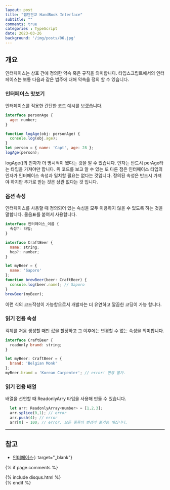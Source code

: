 ```yaml
---
layout: post
title: "캡틴판교 HandBook Interface"
subtitle: ""
comments: true
categories : TypeScript
date: 2023-03-26
background: '/img/posts/06.jpg'
---
```


## 개요
인터페이스는 상호 간에 정의한 약속 혹은 규칙을 의미합니다.
타입스크립트에서의 인터페이스는 보통 다음과 같은 범주에 대해 약속을 정의 할 수 있습니다.

### 인터페이스 맛보기
인터페이스를 적용한 간단한 코드 예시를 보겠습니다.

```javascript
interface personAge {
  age: number;
}

function logAge(obj: personAge) {
  console.log(obj.age);
}
let person = { name: 'Capt', age: 28 };
logAge(person);
```

logAge()의 인자가 더 명시적이 됐다는 것을 알 수 있습니다.
인자는 반드시 perAge라는 타입을 가져야만 합니다.
위 코드를 보고 알 수 있는 또 다른 점은 인터페이스 타입의 인자가 인터페이스 속성과 일치할 필요는 없다는 것입니다.
정의된 속성은 반드시 가져야 하지만 추가로 받는 것은 상관 없다는 것 입니다.

### 옵션 속성
인터페이스를 사용할 때 정의되어 있는 속성을 모두 이용하지 않을 수 있도록 하는 것을 말합니다.
물음표를 붙여서 사용합니다.

```javascript
interface 인터페이스_이름 {
  속성?: 타입;
}

interface CraftBeer {
  name: string;
  hop?: number;  
}

let myBeer = {
  name: 'Saporo'
};
function brewBeer(beer: CraftBeer) {
  console.log(beer.name); // Saporo
}
brewBeer(myBeer);
```

이런 식의 코드작성이 가능함으로서 개발자는 더 유연하고 깔끔한 코딩이 가능 합니다.

### 읽기 전용 속성
객체를 처음 생성할 때만 값을 할당하고 그 이후에는 변경할 수 없는 속성을 의미합니다.

```javascript
interface CraftBeer {
  readonly brand: string;
}

let myBeer: CraftBeer = {
  brand: 'Belgian Monk'
};
myBeer.brand = 'Korean Carpenter'; // error! 변경 불가.
```

### 읽기 전용 배열
배열을 선언할 때 ReadonlyArry<number> 타입을 사용해 만들 수 있습니다.

```javascript
  let arr: ReadonlyArray<number> = [1,2,3];
  arr.splice(0,1); // error
  arr.push(4); // error
  arr[0] = 100; // error. 모든 종류의 변경이 불가능 해집니다.
```


---
## 참고
- [인터페이스](https://joshua1988.github.io/ts/guide/interfaces.html#%EC%9D%B8%ED%84%B0%ED%8E%98%EC%9D%B4%EC%8A%A4){: target="_blank"}


{% if page.comments %}
<div id="post-disqus" class="container">
{% include disqus.html %}
</div>
{% endif %}
